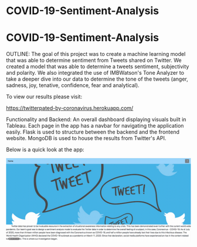 # COVID-19-Sentiment-Analysis

# COVID-19-Sentiment-Analysis

OUTLINE: 
The goal of this project was to create a machine learning model that was able to determine sentiment from Tweets shared on Twitter. We created a model that was able to determine a tweets sentiment, subjectivity and polarity. We also integrated the use of IMBWatson's Tone Analyzer to take a deeper dive into our data to determine the tone of the tweets (anger, sadness, joy, tenative, confidence, fear and analytical). 

To view our results please visit:

https://twitterpated-by-coronavirus.herokuapp.com/

Functionality and Backend:
An overall dashboard displaying visuals built in Tableau. 
Each page in the app has a navbar for navigating the application easily.
Flask is used to structure between the backend and the frontend website.
MongoDB is used to house the results from Twitter's API. 

Below is a quick look at the app:

![Home Demo](Images/home.gif)
